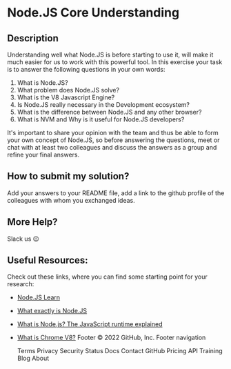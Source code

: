 # Node.JS Core Understanding

## Description

Understanding well what Node.JS is before starting to use it, will make it
much easier for us to work with this powerful tool. In this exercise your task
is to answer the following questions in your own words:

1.  What is Node.JS?
2.  What problem does Node.JS solve?
3.  What is the V8 Javascript Engine?
4.  Is Node.JS really necessary in the Development ecosystem?
5.  What is the difference between Node.JS and any other browser?
6.  What is NVM and Why is it useful for Node.JS developers?

It's important to share your opinion with the team and thus be able to
form your own concept of Node.JS, so before answering the questions, meet
or chat with at least two colleagues and discuss the answers as a group and
refine your final answers.

## How to submit my solution?

Add your answers to your README file, add a link to the github profile
of the colleagues with whom you exchanged ideas.

## More Help?

Slack us 😉

## Useful Resources:

Check out these links, where you can find some starting point for your research:

- [Node.JS Learn](https://nodejs.dev/learn)
- [What exactly is Node.JS](https://www.freecodecamp.org/news/what-exactly-is-node-js-ae36e97449f5/)
- [What is Node.js? The JavaScript runtime explained](https://www.infoworld.com/article/3210589/what-is-nodejs-javascript-runtime-explained.html#:~:text=is%20not%20easy.-,Node.,I%2FO%20requests%20to%20return.)
- [What is Chrome V8?](https://www.cloudflare.com/learning/serverless/glossary/what-is-chrome-v8/#:~:text=Chrome%20V8%20is%20a%20JavaScript,makes%20server%2Dside%20scripting%20possible.)
Footer
© 2022 GitHub, Inc.
Footer navigation

    Terms
    Privacy
    Security
    Status
    Docs
    Contact GitHub
    Pricing
    API
    Training
    Blog
    About

